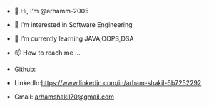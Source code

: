 - 👋 Hi, I’m @arhamm-2005
- 👀 I’m interested in Software Engineering
- 🌱 I’m currently learning JAVA,OOPS,DSA
- 📫 How to reach me ...

- Github:
- LinkedIn:https://www.linkedin.com/in/arham-shakil-6b7252292
- Gmail: arhamshakil70@gmail.com
